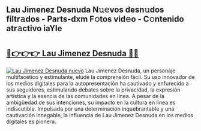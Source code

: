 ## Lau Jimenez Desnuda N𝚞𝚎vos desn𝚞dos filtr𝚊dos - Parts-dxm F𝚘tos vid𝚎o - C𝚘ntenido atr𝚊ctivo iaYIe

# <h2><a href="http://mbdv7q.tromn.icu/?c=Lau+Jimenez+Desnuda">🔗👉👉👉 Lau Jimenez Desnuda 🔗🔗</a></h2>

[![Lau Jimenez Desnuda nuevo](https://i.imgur.com/pEAQMta.gif)](http://mbdv7q.tromn.icu/?c=Lau+Jimenez+Desnuda)
Lau Jimenez Desnuda, un personaje multifacético y estimulante, elude la comprensión fácil. Su uso innovador de los medios digitales para la autopresentación ha cautivado y enfurecido a sus seguidores, estimulando debates sobre la privacidad, la expresión artística y la esencia de las comunidades en línea. A pesar de la ambigüedad de sus intenciones, su impacto en la cultura en línea es indiscutible. Impulsada por una determinación inquebrantable y una cautivación innegable, la influencia de Lau Jimenez Desnuda en los medios digitales es pionera.
